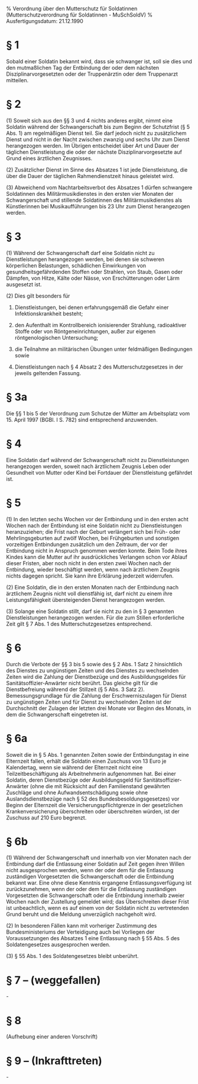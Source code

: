 % Verordnung über den Mutterschutz für Soldatinnen  (Mutterschutzverordnung für Soldatinnen - MuSchSoldV)
% Ausfertigungsdatum: 21.12.1990
 
# § 1

Sobald einer Soldatin bekannt wird, dass sie schwanger ist, soll sie dies und den mutmaßlichen Tag der Entbindung der oder dem nächsten Disziplinarvorgesetzten oder der Truppenärztin oder dem Truppenarzt mitteilen.

# § 2

(1) Soweit sich aus den §§ 3 und 4 nichts anderes ergibt, nimmt eine Soldatin während der Schwangerschaft bis zum Beginn der Schutzfrist (§ 5 Abs. 1) am regelmäßigen Dienst teil. Sie darf jedoch nicht zu zusätzlichem Dienst und nicht in der Nacht zwischen zwanzig und sechs Uhr zum Dienst herangezogen werden. Im Übrigen entscheidet über Art und Dauer der täglichen Dienstleistung die oder der nächste Disziplinarvorgesetzte auf Grund eines ärztlichen Zeugnisses.

(2) Zusätzlicher Dienst im Sinne des Absatzes 1 ist jede Dienstleistung, die über die Dauer der täglichen Rahmendienstzeit hinaus geleistet wird.

(3) Abweichend vom Nachtarbeitsverbot des Absatzes 1 dürfen schwangere Soldatinnen des Militärmusikdienstes in den ersten vier Monaten der Schwangerschaft und stillende Soldatinnen des Militärmusikdienstes als Künstlerinnen bei Musikaufführungen bis 23 Uhr zum Dienst herangezogen werden.

# § 3

(1) Während der Schwangerschaft darf eine Soldatin nicht zu Dienstleistungen herangezogen werden, bei denen sie schweren körperlichen Belastungen, schädlichen Einwirkungen von gesundheitsgefährdenden Stoffen oder Strahlen, von Staub, Gasen oder Dämpfen, von Hitze, Kälte oder Nässe, von Erschütterungen oder Lärm ausgesetzt ist.

(2) Dies gilt besonders für

1. Dienstleistungen, bei denen erfahrungsgemäß die Gefahr einer Infektionskrankheit besteht;

2. den Aufenthalt im Kontrollbereich ionisierender Strahlung, radioaktiver Stoffe oder von Röntgeneinrichtungen, außer zur eigenen röntgenologischen Untersuchung;

3. die Teilnahme an militärischen Übungen unter feldmäßigen Bedingungen sowie

4. Dienstleistungen nach § 4 Absatz 2 des Mutterschutzgesetzes in der jeweils geltenden Fassung.

# § 3a

Die §§ 1 bis 5 der Verordnung zum Schutze der Mütter am Arbeitsplatz vom 15. April 1997 (BGBl. I S. 782) sind entsprechend anzuwenden.

# § 4

Eine Soldatin darf während der Schwangerschaft nicht zu Dienstleistungen herangezogen werden, soweit nach ärztlichem Zeugnis Leben oder Gesundheit von Mutter oder Kind bei Fortdauer der Dienstleistung gefährdet ist.

# § 5

(1) In den letzten sechs Wochen vor der Entbindung und in den ersten acht Wochen nach der Entbindung ist eine Soldatin nicht zu Dienstleistungen heranzuziehen; die Frist nach der Geburt verlängert sich bei Früh- oder Mehrlingsgeburten auf zwölf Wochen, bei Frühgeburten und sonstigen vorzeitigen Entbindungen zusätzlich um den Zeitraum, der vor der Entbindung nicht in Anspruch genommen werden konnte. Beim Tode ihres Kindes kann die Mutter auf ihr ausdrückliches Verlangen schon vor Ablauf dieser Fristen, aber noch nicht in den ersten zwei Wochen nach der Entbindung, wieder beschäftigt werden, wenn nach ärztlichem Zeugnis nichts dagegen spricht. Sie kann ihre Erklärung jederzeit widerrufen.

(2) Eine Soldatin, die in den ersten Monaten nach der Entbindung nach ärztlichem Zeugnis nicht voll dienstfähig ist, darf nicht zu einem ihre Leistungsfähigkeit übersteigenden Dienst herangezogen werden.

(3) Solange eine Soldatin stillt, darf sie nicht zu den in § 3 genannten Dienstleistungen herangezogen werden. Für die zum Stillen erforderliche Zeit gilt § 7 Abs. 1 des Mutterschutzgesetzes entsprechend.

# § 6

Durch die Verbote der §§ 3 bis 5 sowie des § 2 Abs. 1 Satz 2 hinsichtlich des Dienstes zu ungünstigen Zeiten und des Dienstes zu wechselnden Zeiten wird die Zahlung der Dienstbezüge und des Ausbildungsgeldes für Sanitätsoffizier-Anwärter nicht berührt. Das gleiche gilt für die Dienstbefreiung während der Stillzeit (§ 5 Abs. 3 Satz 2). Bemessungsgrundlage für die Zahlung der Erschwerniszulagen für Dienst zu ungünstigen Zeiten und für Dienst zu wechselnden Zeiten ist der Durchschnitt der Zulagen der letzten drei Monate vor Beginn des Monats, in dem die Schwangerschaft eingetreten ist.

# § 6a

Soweit die in § 5 Abs. 1 genannten Zeiten sowie der Entbindungstag in eine Elternzeit fallen, erhält die Soldatin einen Zuschuss von 13 Euro je Kalendertag, wenn sie während der Elternzeit nicht eine Teilzeitbeschäftigung als Arbeitnehmerin aufgenommen hat. Bei einer Soldatin, deren Dienstbezüge oder Ausbildungsgeld für Sanitätsoffizier-Anwärter (ohne die mit Rücksicht auf den Familienstand gewährten Zuschläge und ohne Aufwandsentschädigung sowie ohne Auslandsdienstbezüge nach § 52 des Bundesbesoldungsgesetzes) vor Beginn der Elternzeit die Versicherungspflichtgrenze in der gesetzlichen Krankenversicherung überschreiten oder überschreiten würden, ist der Zuschuss auf 210 Euro begrenzt.

# § 6b

(1) Während der Schwangerschaft und innerhalb von vier Monaten nach der Entbindung darf die Entlassung einer Soldatin auf Zeit gegen ihren Willen nicht ausgesprochen werden, wenn der oder dem für die Entlassung zuständigen Vorgesetzten die Schwangerschaft oder die Entbindung bekannt war. Eine ohne diese Kenntnis ergangene Entlassungsverfügung ist zurückzunehmen, wenn der oder dem für die Entlassung zuständigen Vorgesetzten die Schwangerschaft oder die Entbindung innerhalb zweier Wochen nach der Zustellung gemeldet wird; das Überschreiten dieser Frist ist unbeachtlich, wenn es auf einem von der Soldatin nicht zu vertretenden Grund beruht und die Meldung unverzüglich nachgeholt wird.

(2) In besonderen Fällen kann mit vorheriger Zustimmung des Bundesministeriums der Verteidigung auch bei Vorliegen der Voraussetzungen des Absatzes 1 eine Entlassung nach § 55 Abs. 5 des Soldatengesetzes ausgesprochen werden.

(3) § 55 Abs. 1 des Soldatengesetzes bleibt unberührt.

# § 7 – (weggefallen)

\-

# § 8

(Aufhebung einer anderen Vorschrift)

# § 9 – (Inkrafttreten)

\-
